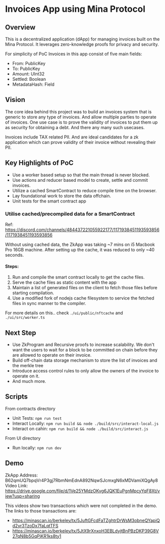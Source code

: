 # Invoices App using Mina Protocol
## Overview
This is a decentralized application (dApp) for managing invoices built on the Mina Protocol. It leverages zero-knowledge proofs for privacy and security.

For simplicity of PoC Invoices in this app consist of five main fields:
- From: PublicKey
- To: PublicKey
- Amount: UInt32
- Settled: Boolean
- MetadataHash: Field

## Vision
The core idea behind this project was to build an invoices system that is generic to store any type of invoices. And allow multiple parties to operate of invoices. One use case is to prove the validity of invoices to put them up as security for obtaining a debt. And there any many such usecases.

Invoices include TAX related PII. And are ideal candidates for a zk application which can prove validity of their invoice without revealing their PII.

## Key Highlights of PoC

- Use a worker based setup so that the main thread is never blocked.
- Use actions and reducer based model to create, settle and commit invoices.
- Utilize a cached SmartContract to reduce compile time on the browser.
- Lay foundational work to store the data offchain.
- Unit tests for the smart contract app

### Utilise cached/precompiled data for a SmartContract

Ref: https://discord.com/channels/484437221055922177/1171938451193593856/1171938451193593856

Without using cached data, the ZkApp was taking ~7 mins on i5 Macbook Pro 16GB machine. After setting up the cache, it was reduced to only ~40 seconds.

#### Steps:
1. Run and compile the smart contract locally to get the cache files.
2. Serve the cache files as static content with the app
3. Maintain a list of generated files on the client to fetch those files before starting compilation.
4. Use a modified fork of nodejs cache filesystem to service the fetched files in sync manner to the compiler.

For more details on this.. check `./ui/public/nftcache` and `./ui/src/worker.ts`

## Next Step

- Use ZkProgram and Recursive proofs to increase scalability. We don't want the users to wait for a block to be committed on chain before they are allowed to operate on their invoice.
- Build off-chain data storage mechanism to store the list of invoices and the merkle tree
- Introduce access control rules to only allow the owners of the invoice to operate on it.
- And much more.

## Scripts

From contracts directory
- Unit Tests: `npm run test`
- Interact Locally: `npm run build && node ./build/src/interact-local.js`
- Interact on cahin: `npm run build && node ./build/src/interact.js`

From UI directory
- Run locally: `npm run dev`

## Demo

ZkApp Address: B62qmUQ7bpqVr4P3gj7RbmNmEdnA892NqwSJcmxgN6xMDVamiXQgAy8
Video Link: https://drive.google.com/file/d/1Ve25YMdzOKvg6JQK1EuPgnMpcyYqF8Xt/view?usp=sharing

This videos show two transactions which were not completed in the demo. The links to those transactions are:
- https://minascan.io/berkeley/tx/5JuftGFcdFaTZghtrDrWsM3obneQYapiQd2yr3TzoDx7faLqtTFS
- https://minascan.io/berkeley/tx/5JtX9rXnxoH3EBLdyjtBnPBzDKP39G8V27qN8b5GqPjKR1ks8ty1